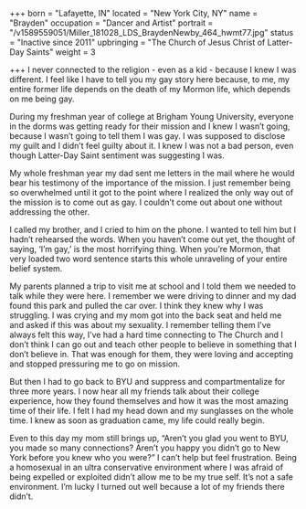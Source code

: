+++
born = "Lafayette, IN"
located = "New York City, NY"
name = "Brayden"
occupation = "Dancer and Artist"
portrait = "/v1589559051/Miller_181028_LDS_BraydenNewby_464_hwmt77.jpg"
status = "Inactive since 2011"
upbringing = "The Church of Jesus Christ of Latter-Day Saints"
weight = 3

+++
I never connected to the religion - even as a kid - because I knew I was different. I feel like I have to tell you my gay story here because, to me, my entire former life depends on the death of my Mormon life, which depends on me being gay.

During my freshman year of college at Brigham Young University, everyone in the dorms was getting ready for their mission and I knew I wasn’t going, because I wasn’t going to tell them I was gay. I was supposed to disclose my guilt and I didn’t feel guilty about it. I knew I was not a bad person, even though Latter-Day Saint sentiment was suggesting I was.

My whole freshman year my dad sent me letters in the mail where he would bear his testimony of the importance of the mission. I just remember being so overwhelmed until it got to the point where I realized the only way out of the mission is to come out as gay. I couldn’t come out about one without addressing the other.

I called my brother, and I cried to him on the phone. I wanted to tell him but I hadn’t rehearsed the words. When you haven’t come out yet, the thought of saying, ‘I’m gay,’ is the most horrifying thing. When you’re Mormon, that very loaded two word sentence starts this whole unraveling of your entire belief system.

My parents planned a trip to visit me at school and I told them we needed to talk while they were here. I remember we were driving to dinner and my dad found this park and pulled the car over. I think they knew why I was struggling. I was crying and my mom got into the back seat and held me and asked if this was about my sexuality. I remember telling them I’ve always felt this way, I’ve had a hard time connecting to The Church and I don’t think I can go out and teach other people to believe in something that I don’t believe in. That was enough for them, they were loving and accepting and stopped pressuring me to go on mission.

But then I had to go back to BYU and suppress and compartmentalize for three more years. I now hear all my friends talk about their college experience, how they found themselves and how it was the most amazing time of their life. I felt I had my head down and my sunglasses on the whole time. I knew as soon as graduation came, my life could really begin.

Even to this day my mom still brings up, “Aren’t you glad you went to BYU, you made so many connections? Aren’t you happy you didn’t go to New York before you knew who you were?” I can’t help but feel frustration. Being a homosexual in an ultra conservative environment where I was afraid of being expelled or exploited didn’t allow me to be my true self. It’s not a safe environment. I’m lucky I turned out well because a lot of my friends there didn’t.